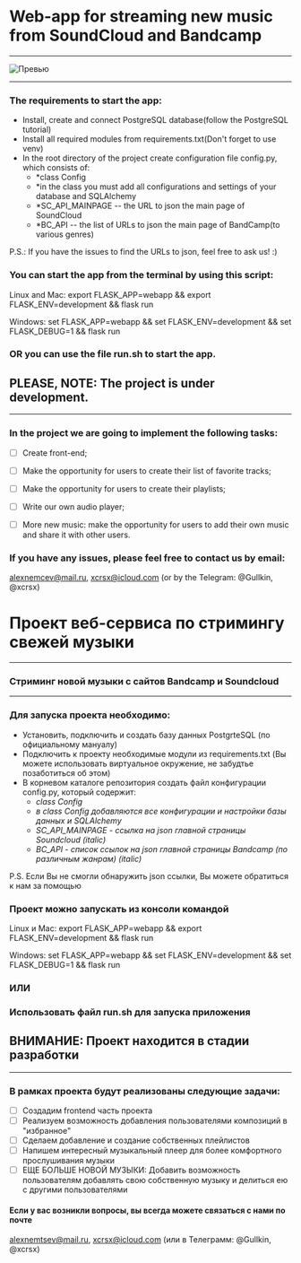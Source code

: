 # Web-app for streaming new music from SoundCloud and Bandcamp
___________________________________________

![Превью](https://pp.userapi.com/c851132/v851132165/1284b1/58bhzTCdwvM.jpg)
______________________________________________________________________________
### The requirements to start the app:
- Install, create and connect PostgreSQL database(follow the PostgreSQL tutorial)
- Install all required modules from requirements.txt(Don't forget to use venv)
- In the root directory of the project create configuration file config.py, which consists of:
    - *class Config
    - *in the class you must add all configurations and settings of your database and SQLAlchemy
    - *SC_API_MAINPAGE -- the URL to json the main page of SoundCloud
    - *BC_API -- the list of URLs to json the main page of BandCamp(to various genres)

P.S.: If you have the issues to find the URLs to json, feel free to ask us! :)

### You can start the app from the terminal by using this script:

Linux and Mac: export FLASK_APP=webapp && export FLASK_ENV=development && flask run

Windows: set FLASK_APP=webapp && set FLASK_ENV=development && set FLASK_DEBUG=1 && flask run

### OR you can use the file run.sh to start the app.


## PLEASE, NOTE: The project is under development.

_____________________________________________________

### In the project we are going to  implement the following tasks:
- [ ] Create front-end;
- [ ] Make the opportunity for users to create their list of favorite tracks;
- [ ] Make the opportunity for users to create their playlists;
- [ ] Write our own audio player;
- [ ] More new music: make the opportunity for users to add their own music and share it with other users.


### If you have any issues, please feel free to contact us by email:
alexnemcev@mail.ru, xcrsx@icloud.com (or by the Telegram: @Gullkin, @xcrsx)


# Проект веб-сервиса по стримингу свежей музыки
___________________________________________
### Стриминг новой музыки с сайтов Bandcamp и Soundcloud
______________________________________________________________________________
### Для запуска проекта необходимо:
- Установить, подключить и создать базу данных PostgrteSQL (по официальному мануалу)
- Подключить к проекту необходимые модули из requirements.txt (Вы можете использовать виртуальное окружение, не забудтье позаботиться об этом)
- В корневом каталоге репозитория создать файл конфигурации config.py, который содержит:
    - *class Config*
    - *в class Config добавляются все конфигурации и настройки базы данных и SQLAlchemy*
    - *SC_API_MAINPAGE - ссылка на json главной страницы Soundcloud (italic)*
    - *BC_API - список ссылок на json главной страницы Bandcamp (по различным жанрам) (italic)*

P.S. Если Вы не смогли обнаружить json ссылки, Вы можете обратиться к нам за помощью

### Проект можно запускать из консоли командой 
Linux и Mac: export FLASK_APP=webapp && export FLASK_ENV=development && flask run

Windows: set FLASK_APP=webapp && set FLASK_ENV=development && set FLASK_DEBUG=1 && flask run

### ИЛИ
### Использовать файл run.sh для запуска приложения

## ВНИМАНИЕ: Проект находится в стадии разработки
_____________________________________________________
### В рамках проекта будут реализованы следующие задачи:
- [ ] Создадим frontend часть проекта
- [ ] Реализуем возможность добавления пользователями композиций в "избранное"
- [ ] Сделаем добавление и создание собственных плейлистов
- [ ] Напишем интересный музыкальный плеер для более комфортного прослушивания музыки
- [ ] ЕЩЕ БОЛЬШЕ НОВОЙ МУЗЫКИ: Добавить возможность пользователям добавлять свою собственную музыку и делиться ею с другими пользователями

#### Если у вас возникли вопросы, вы всегда можете связаться с нами по почте
alexnemtsev@mail.ru, xcrsx@icloud.com (или в Телеграмм: @Gullkin, @xcrsx)

